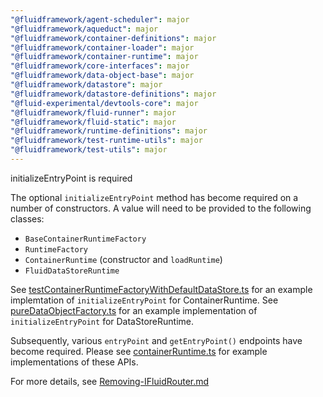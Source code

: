 ```yaml
---
"@fluidframework/agent-scheduler": major
"@fluidframework/aqueduct": major
"@fluidframework/container-definitions": major
"@fluidframework/container-loader": major
"@fluidframework/container-runtime": major
"@fluidframework/core-interfaces": major
"@fluidframework/data-object-base": major
"@fluidframework/datastore": major
"@fluidframework/datastore-definitions": major
"@fluid-experimental/devtools-core": major
"@fluidframework/fluid-runner": major
"@fluidframework/fluid-static": major
"@fluidframework/runtime-definitions": major
"@fluidframework/test-runtime-utils": major
"@fluidframework/test-utils": major
---
```


initializeEntryPoint is required

The optional `initializeEntryPoint` method has become required on a number of constructors. A value will need to be provided to the following classes:

-   `BaseContainerRuntimeFactory`
-   `RuntimeFactory`
-   `ContainerRuntime` (constructor and `loadRuntime`)
-   `FluidDataStoreRuntime`

See [testContainerRuntimeFactoryWithDefaultDataStore.ts](https://github.com/microsoft/FluidFramework/tree/main/packages/test/test-utils/src/testContainerRuntimeFactoryWithDefaultDataStore.ts) for an example implemtation of `initializeEntryPoint` for ContainerRuntime.
See [pureDataObjectFactory.ts](https://github.com/microsoft/FluidFramework/tree/main/packages/framework/aqueduct/src/data-object-factories/pureDataObjectFactory.ts#L83) for an example implementation of `initializeEntryPoint` for DataStoreRuntime.

Subsequently, various `entryPoint` and `getEntryPoint()` endpoints have become required. Please see [containerRuntime.ts](https://github.com/microsoft/FluidFramework/tree/main/packages/runtime/container-runtime/src/containerRuntime.ts) for example implementations of these APIs.

For more details, see [Removing-IFluidRouter.md](https://github.com/microsoft/FluidFramework/blob/main/packages/common/core-interfaces/Removing-IFluidRouter.md)
